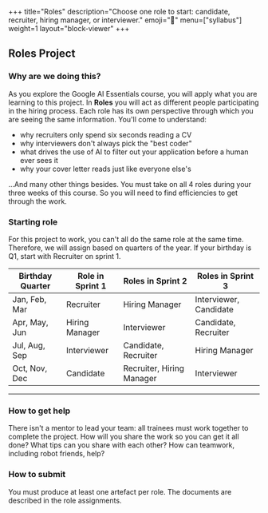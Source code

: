 +++
title="Roles"
description="Choose one role to start: candidate, recruiter, hiring manager, or interviewer."
emoji="🎩"
menu=["syllabus"]
weight=1
layout="block-viewer"
+++

## Roles Project

### Why are we doing this?

As you explore the Google AI Essentials course, you will apply what you are learning to this project. In **Roles** you will act as different people participating in the hiring process. Each role has its own perspective through which you are seeing the same information. You'll come to understand:

- why recruiters only spend six seconds reading a CV
- why interviewers don't always pick the "best coder"
- what drives the use of AI to filter out your application before a human ever sees it
- why your cover letter reads just like everyone else's

...And many other things besides. You must take on all 4 roles during your three weeks of this course. So you will need to find efficiencies to get through the work.

### Starting role

For this project to work, you can't all do the same role at the same time. Therefore, we will assign based on quarters of the year. If your birthday is Q1, start with Recruiter on sprint 1.

| Birthday Quarter | Role in Sprint 1 | Roles in Sprint 2         | Roles in Sprint 3      |
| ---------------- | ---------------- | ------------------------- | ---------------------- |
| Jan, Feb, Mar    | Recruiter        | Hiring Manager            | Interviewer, Candidate |
| Apr, May, Jun    | Hiring Manager   | Interviewer               | Candidate, Recruiter   |
| Jul, Aug, Sep    | Interviewer      | Candidate, Recruiter      | Hiring Manager         |
| Oct, Nov, Dec    | Candidate        | Recruiter, Hiring Manager | Interviewer            |

---

### How to get help

There isn't a mentor to lead your team: all trainees must work together to complete the project. How will you share the work so you can get it all done? What tips can you share with each other? How can teamwork, including robot friends, help?

### How to submit

You must produce at least one artefact per role. The documents are described in the role assignments.
